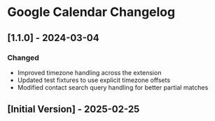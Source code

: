 # Google Calendar Changelog

## [1.1.0] - 2024-03-04

### Changed

- Improved timezone handling across the extension
- Updated test fixtures to use explicit timezone offsets
- Modified contact search query handling for better partial matches

## [Initial Version] - 2025-02-25
